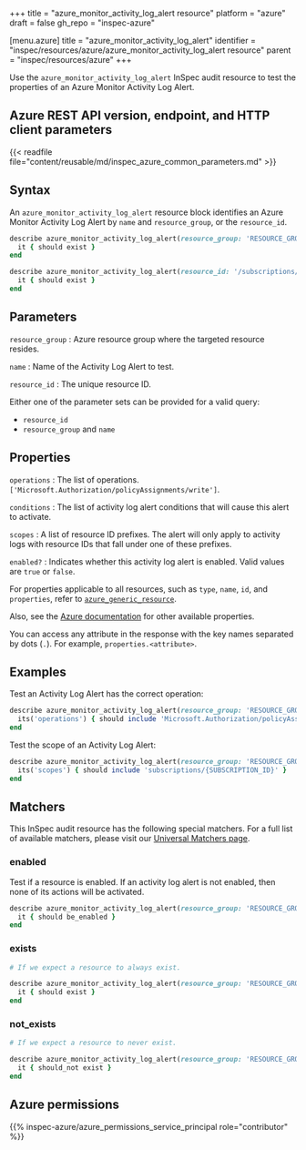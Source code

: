 +++
title = "azure_monitor_activity_log_alert resource"
platform = "azure"
draft = false
gh_repo = "inspec-azure"

[menu.azure]
title = "azure_monitor_activity_log_alert"
identifier = "inspec/resources/azure/azure_monitor_activity_log_alert resource"
parent = "inspec/resources/azure"
+++

Use the `azure_monitor_activity_log_alert` InSpec audit resource to test the properties of an Azure Monitor Activity Log Alert.

## Azure REST API version, endpoint, and HTTP client parameters

{{< readfile file="content/reusable/md/inspec_azure_common_parameters.md" >}}

## Syntax

An `azure_monitor_activity_log_alert` resource block identifies an Azure Monitor Activity Log Alert by `name` and `resource_group`, or the `resource_id`.

```ruby
describe azure_monitor_activity_log_alert(resource_group: 'RESOURCE_GROUP', name: 'ALERT_NAME') do
  it { should exist }
end
```

```ruby
describe azure_monitor_activity_log_alert(resource_id: '/subscriptions/{subscriptionId}/resourceGroups/{resourceGroupName}/providers/microsoft.insights/activityLogAlerts/{activityLogAlertName}') do
  it { should exist }
end
```

## Parameters

`resource_group`
: Azure resource group where the targeted resource resides.

`name`
: Name of the Activity Log Alert to test.

`resource_id`
: The unique resource ID.

Either one of the parameter sets can be provided for a valid query:

- `resource_id`
- `resource_group` and `name`

## Properties

`operations`
: The list of operations. `['Microsoft.Authorization/policyAssignments/write']`.

`conditions`
: The list of activity log alert conditions that will cause this alert to activate.

`scopes`
: A list of resource ID prefixes. The alert will only apply to activity logs with resource IDs that fall under one of these prefixes.

`enabled?`
: Indicates whether this activity log alert is enabled. Valid values are `true` or `false`.

For properties applicable to all resources, such as `type`, `name`, `id`, and `properties`, refer to [`azure_generic_resource`](azure_generic_resource#properties).

Also, see the [Azure documentation](https://docs.microsoft.com/en-us/rest/api/monitor/activitylogalerts/get#activitylogalertresource) for other available properties.

You can access any attribute in the response with the key names separated by dots (`.`). For example, `properties.<attribute>`.

## Examples

Test an Activity Log Alert has the correct operation:

```ruby
describe azure_monitor_activity_log_alert(resource_group: 'RESOURCE_GROUP', name: 'ALERT_NAME') do
  its('operations') { should include 'Microsoft.Authorization/policyAssignments/write' }
end
```

Test the scope of an Activity Log Alert:

```ruby
describe azure_monitor_activity_log_alert(resource_group: 'RESOURCE_GROUP', name: 'ALERT_NAME') do
  its('scopes') { should include 'subscriptions/{SUBSCRIPTION_ID}' }
end
```

## Matchers

This InSpec audit resource has the following special matchers. For a full list of available matchers, please visit our [Universal Matchers page](https://docs.chef.io/inspec/matchers/).

### enabled

Test if a resource is enabled. If an activity log alert is not enabled, then none of its actions will be activated.

```ruby
describe azure_monitor_activity_log_alert(resource_group: 'RESOURCE_GROUP', name: 'ALERT_NAME') do
  it { should be_enabled }
end
```

### exists

```ruby
# If we expect a resource to always exist.

describe azure_monitor_activity_log_alert(resource_group: 'RESOURCE_GROUP', name: 'ALERT_NAME') do
  it { should exist }
end
```

### not_exists

```ruby
# If we expect a resource to never exist.

describe azure_monitor_activity_log_alert(resource_group: 'RESOURCE_GROUP', name: 'ALERT_NAME') do
  it { should_not exist }
end
```

## Azure permissions

{{% inspec-azure/azure_permissions_service_principal role="contributor" %}}
